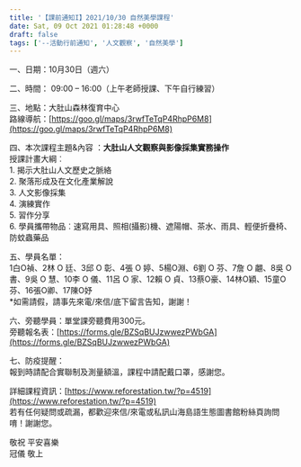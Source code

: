 ```yaml
---
title: '【課前通知I】2021/10/30 自然美學課程'
date: Sat, 09 Oct 2021 01:28:48 +0000
draft: false
tags: ['--活動行前通知', '人文觀察', '自然美學']
---
```


一、日期：10月30日（週六）

二、時間： 09:00 – 16:00（上午老師授課、下午自行練習）

三、地點：大肚山森林復育中心  
路線導航：[https://goo.gl/maps/3rwfTeTqP4RhpP6M8](https://goo.gl/maps/3rwfTeTqP4RhpP6M8)

四、本次課程主題&內容 ：**大肚山人文觀察與影像採集實務操作**  
授課計畫大綱︰  
1\. 揭示大肚山人文歷史之脈絡  
2\. 聚落形成及在文化產業解說  
3\. 人文影像採集  
4\. 演練實作  
5\. 習作分享  
6\. 學員攜帶物品︰速寫用具、照相(攝影)機、遮陽帽、茶水、雨具、輕便折疊椅、防蚊蟲藥品

五、學員名單：  
1白O禎、2林 O 廷、3邱 O 彰、4張 O 婷、5楊O淵、6劉 O 芬、7詹 O 翽、8吳 O 書、9吳 O 慧、10李 O 儀、11呂 O 家、12賴 O 貞、13蔡O豪、14林O穎、15童O芬、16張O卿、17陳O妤  
\*如需請假，請事先來電/來信/底下留言告知，謝謝！

六、旁聽學員：單堂課旁聽費用300元。  
旁聽報名表：[https://forms.gle/BZSqBUJzwwezPWbGA](https://forms.gle/BZSqBUJzwwezPWbGA)

七、防疫提醒：  
報到時請配合實聯制及測量額溫，課程中請配戴口罩，感謝您。

詳細課程資訊：[https://www.reforestation.tw/?p=4519](https://www.reforestation.tw/?p=4519)  
若有任何疑問或疏漏，都歡迎來信/來電或私訊山海島語生態圖書館粉絲頁詢問唷！謝謝您。

敬祝 平安喜樂  
冠儀 敬上